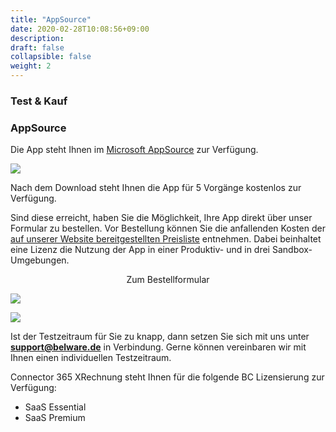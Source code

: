 ```yaml
---
title: "AppSource"
date: 2020-02-28T10:08:56+09:00
description: 
draft: false
collapsible: false
weight: 2
---
```

### Test & Kauf

### AppSource

Die App steht Ihnen im [Microsoft AppSource](https://appsource.microsoft.com/de-de/product/dynamics-365-business-central/PUBID.belwaregmbh2%7CAID.connector_365_xrechnung%7CPAppID.0e71f27e-d331-4045-a643-c2777a797cc4?tab=Overview) zur Verfügung.

![](images/XRechnung/xrechnungstore.PNG)

Nach dem Download steht Ihnen die App für 5 Vorgänge kostenlos zur Verfügung.

Sind diese erreicht, haben Sie die Möglichkeit, Ihre App direkt über unser Formular zu bestellen.
Vor Bestellung können Sie die anfallenden Kosten der [auf unserer Website bereitgestellten Preisliste](https://www.belware.de/preise) entnehmen.
Dabei beinhaltet eine Lizenz die Nutzung der App in einer Produktiv- und in drei Sandbox-Umgebungen.

<p style="text-align: center;">
Zum Bestellformular
</p>

[<img src="/images/apps/Forms_xr.png">](https://forms.office.com/pages/responsepage.aspx?id=wbg8p1B5wk60E37fEWJ6gDRBQTgxSJtOuCsCUFr9Wj5UQjg1Wkg0SVVEN0w5T1AxUEdKTlc1TU40US4u)

![](images/XRechnung/xrechnungforms_removed.PNG)

Ist der Testzeitraum für Sie zu knapp, dann setzen Sie sich mit uns unter **support@belware.de** in Verbindung. Gerne können vereinbaren wir mit Ihnen einen individuellen Testzeitraum. 
 
Connector 365 XRechnung steht Ihnen für die folgende BC Lizensierung zur Verfügung:

- SaaS Essential
- SaaS Premium


